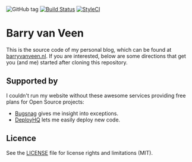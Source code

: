 ![GitHub tag](https://img.shields.io/github/tag/barryvanveen/barryvanveen.svg?style=flat-square)
[![Build Status](https://img.shields.io/travis/barryvanveen/barryvanveen/master.svg?style=flat-square)](https://travis-ci.org/barryvanveen/barryvanveen)
[![StyleCI](https://styleci.io/repos/52092980/shield?branch=master)](https://styleci.io/repos/52092980)
 
# Barry van Veen
This is the source code of my personal blog, which can be found at [barryvanveen.nl](http://barryvanveen.nl). If you 
are interested, below are some directions that get you (and me) started after cloning this repository.

## Supported by

I couldn't run my website without these awesome services providing free plans for Open Source projects:
* [Bugsnag](https://www.bugsnag.com/open-source) gives me insight into exceptions.
* [DeployHQ](https://www.deployhq.com/pricing) lets me easily deploy new code.
 
## Licence
See the [LICENSE](LICENSE.txt) file for license rights and limitations (MIT).